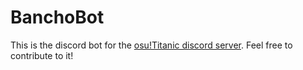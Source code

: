 # BanchoBot

This is the discord bot for the [osu!Titanic discord server](https://discord.gg/qupv72e7YH).
Feel free to contribute to it!
